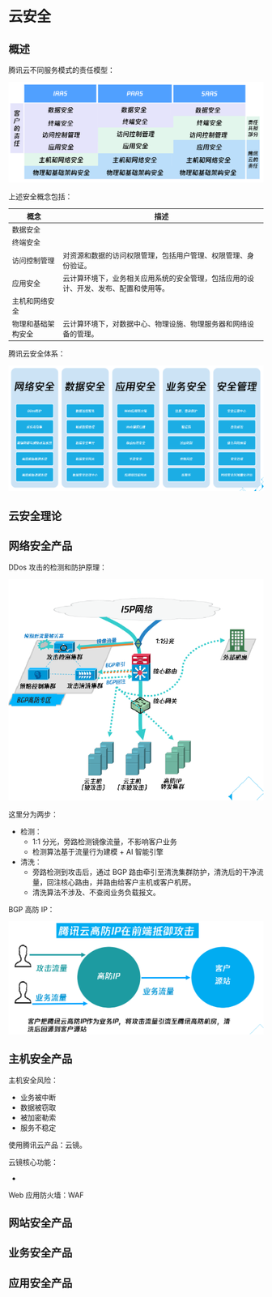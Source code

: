 # 云安全

## 概述

腾讯云不同服务模式的责任模型：

![](assets/1.png)

上述安全概念包括：

概念 | 描述
-|-
数据安全 |
终端安全 |
访问控制管理 | 对资源和数据的访问权限管理，包括用户管理、权限管理、身份验证。
应用安全 | 云计算环境下，业务相关应用系统的安全管理，包括应用的设计、开发、发布、配置和使用等。
主机和网络安全 |
物理和基础架构安全 | 云计算环境下，对数据中心、物理设施、物理服务器和网络设备的管理。

腾讯云安全体系：

![](assets/2.png)

## 云安全理论

## 网络安全产品

DDos 攻击的检测和防护原理：

![](assets/3.png)

这里分为两步：

- 检测：
  - 1:1 分光，旁路检测镜像流量，不影响客户业务
  - 检测算法基于流量行为建模 + AI 智能引擎
- 清洗：
  - 旁路检测到攻击后，通过 BGP 路由牵引至清洗集群防护，清洗后的干净流量，回注核心路由，并路由给客户主机或客户机房。
  - 清洗算法不涉及、不查阅业务负载报文。

BGP 高防 IP：

![](assets/4.png)

## 主机安全产品

主机安全风险：

- 业务被中断
- 数据被窃取
- 被加密勒索
- 服务不稳定

使用腾讯云产品：云镜。

云镜核心功能：

- 

Web 应用防火墙：WAF


## 网站安全产品

## 业务安全产品

## 应用安全产品

